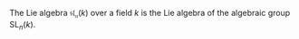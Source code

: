 The Lie algebra $\mathfrak{sl_n}(k)$ over a field $k$ is the Lie algebra of the algebraic group $\mathop{\mathrm{SL}}_n(k)$.
